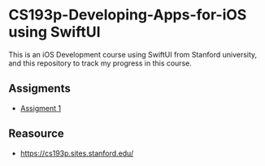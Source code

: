 # CS193p-Developing-Apps-for-iOS using SwiftUI
This is an iOS Development course using SwiftUI from Stanford university, and this repository to track my progress in this course. 


## Assigments

- [Assigment 1](https://github.com/mohamedspicer/CS193p-Developing-Apps-for-iOS/tree/master/Assigment1-Memorize)

## Reasource

- https://cs193p.sites.stanford.edu/
